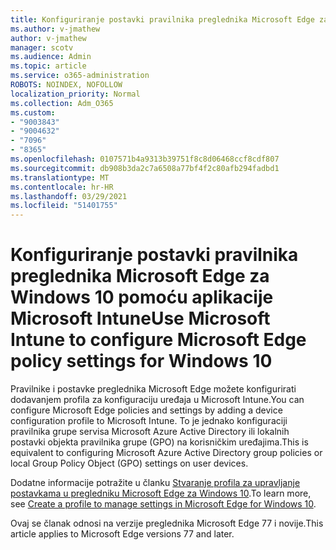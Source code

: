```yaml
---
title: Konfiguriranje postavki pravilnika preglednika Microsoft Edge za Windows 10 pomoću aplikacije Microsoft Intune
ms.author: v-jmathew
author: v-jmathew
manager: scotv
ms.audience: Admin
ms.topic: article
ms.service: o365-administration
ROBOTS: NOINDEX, NOFOLLOW
localization_priority: Normal
ms.collection: Adm_O365
ms.custom:
- "9003843"
- "9004632"
- "7096"
- "8365"
ms.openlocfilehash: 0107571b4a9313b39751f8c8d06468ccf8cdf807
ms.sourcegitcommit: db908b3da2c7a6508a77bf4f2c80afb294fadbd1
ms.translationtype: MT
ms.contentlocale: hr-HR
ms.lasthandoff: 03/29/2021
ms.locfileid: "51401755"
---
```

# <a name="use-microsoft-intune-to-configure-microsoft-edge-policy-settings-for-windows-10"></a><span data-ttu-id="7444a-102">Konfiguriranje postavki pravilnika preglednika Microsoft Edge za Windows 10 pomoću aplikacije Microsoft Intune</span><span class="sxs-lookup"><span data-stu-id="7444a-102">Use Microsoft Intune to configure Microsoft Edge policy settings for Windows 10</span></span>

<span data-ttu-id="7444a-103">Pravilnike i postavke preglednika Microsoft Edge možete konfigurirati dodavanjem profila za konfiguraciju uređaja u Microsoft Intune.</span><span class="sxs-lookup"><span data-stu-id="7444a-103">You can configure Microsoft Edge policies and settings by adding a device configuration profile to Microsoft Intune.</span></span> <span data-ttu-id="7444a-104">To je jednako konfiguraciji pravilnika grupe servisa Microsoft Azure Active Directory ili lokalnih postavki objekta pravilnika grupe (GPO) na korisničkim uređajima.</span><span class="sxs-lookup"><span data-stu-id="7444a-104">This is equivalent to configuring Microsoft Azure Active Directory group policies or local Group Policy Object (GPO) settings on user devices.</span></span>

<span data-ttu-id="7444a-105">Dodatne informacije potražite u članku [Stvaranje profila za upravljanje postavkama u pregledniku Microsoft Edge za Windows 10](https://go.microsoft.com/fwlink/?linkid=2133700).</span><span class="sxs-lookup"><span data-stu-id="7444a-105">To learn more, see [Create a profile to manage settings in Microsoft Edge for Windows 10](https://go.microsoft.com/fwlink/?linkid=2133700).</span></span>

<span data-ttu-id="7444a-106">Ovaj se članak odnosi na verzije preglednika Microsoft Edge 77 i novije.</span><span class="sxs-lookup"><span data-stu-id="7444a-106">This article applies to Microsoft Edge versions 77 and later.</span></span>

